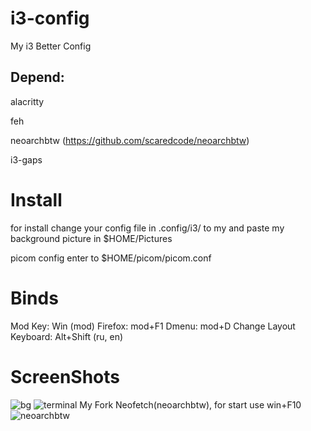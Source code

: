 # i3-config
My i3 Better Config

## Depend:
alacritty

feh

neoarchbtw (https://github.com/scaredcode/neoarchbtw) 

i3-gaps 

# Install

for install change your config file in .config/i3/ to my
and paste my background picture in $HOME/Pictures

picom config enter to $HOME/picom/picom.conf


# Binds
Mod Key: Win (mod)
Firefox: mod+F1
Dmenu: mod+D
Change Layout Keyboard: Alt+Shift (ru, en)


# ScreenShots

![bg](https://i.ibb.co/T10H2yc/image.png)
![terminal](https://i.ibb.co/kmqc3JV/image.png)
My Fork Neofetch(neoarchbtw), for start use win+F10
![neoarchbtw](https://i.ibb.co/C8P2gjx/image.png)

